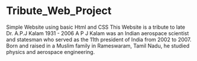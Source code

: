 # Tribute_Web_Project
Simple Website using basic Html and CSS
This Website is a tribute to late Dr. A.P.J Kalam 1931 - 2006
A P J Kalam was an Indian aerospace scientist and statesman who served as the 11th president of India from 2002 to 2007. Born and raised in a Muslim family in Rameswaram, Tamil Nadu, he studied physics and aerospace engineering. 
